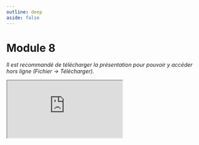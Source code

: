 ```yaml
---
outline: deep
aside: false
---
```

# Module 8

*Il est recommandé de télécharger la présentation pour pouvoir y accéder hors ligne (Fichier -> Télécharger).*

<iframe src="https://docs.google.com/presentation/d/1ahIQhZ-9isxYzN6SSm-TWWBXPEOaVIE0/edit?usp=sharing&ouid=101914884112510485401&rtpof=true&sd=true"></iframe>